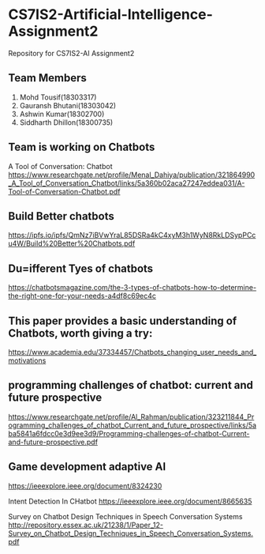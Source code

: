 # CS7IS2-Artificial-Intelligence-Assignment2
Repository for CS7IS2-AI Assignment2

## Team Members
1. Mohd Tousif(18303317)
2. Gauransh Bhutani(18303042)
3. Ashwin Kumar(18302700)
4. Siddharth Dhillon(18300735)

## Team is working on Chatbots

A Tool of Conversation: Chatbot
https://www.researchgate.net/profile/Menal_Dahiya/publication/321864990_A_Tool_of_Conversation_Chatbot/links/5a360b02aca27247eddea031/A-Tool-of-Conversation-Chatbot.pdf
## Build Better chatbots
https://ipfs.io/ipfs/QmNz7iBVwYraL85DSRa4kC4xyM3h1WyN8RkLDSypPCcu4W/Build%20Better%20Chatbots.pdf

## Du=ifferent Tyes of chatbots
https://chatbotsmagazine.com/the-3-types-of-chatbots-how-to-determine-the-right-one-for-your-needs-a4df8c69ec4c

## This paper provides a basic understanding of Chatbots, worth giving a try:
https://www.academia.edu/37334457/Chatbots_changing_user_needs_and_motivations

## programming challenges of chatbot: current and future prospective 
https://www.researchgate.net/profile/Al_Rahman/publication/323211844_Programming_challenges_of_chatbot_Current_and_future_prospective/links/5aba5841a6fdcc0e3d9ee3d9/Programming-challenges-of-chatbot-Current-and-future-prospective.pdf


## Game development adaptive AI 
https://ieeexplore.ieee.org/document/8324230

Intent Detection In CHatbot
https://ieeexplore.ieee.org/document/8665635


Survey on Chatbot Design Techniques in Speech Conversation Systems
http://repository.essex.ac.uk/21238/1/Paper_12-Survey_on_Chatbot_Design_Techniques_in_Speech_Conversation_Systems.pdf
